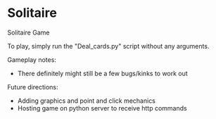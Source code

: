 # Solitaire
Solitaire Game

To play, simply run the "Deal_cards.py" script without any arguments.

Gameplay notes:
  * There definitely might still be a few bugs/kinks to work out
  
Future directions:
  * Adding graphics and point and click mechanics
  * Hosting game on python server to receive http commands
